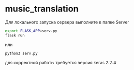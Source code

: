 # music_translation

Для локального запуска сервера выполните в папке Server

```bash
export FLASK_APP=serv.py
flask run
```
или

```bash
python3 serv.py
```

для корректной работы требуется версия keras 2.2.4
